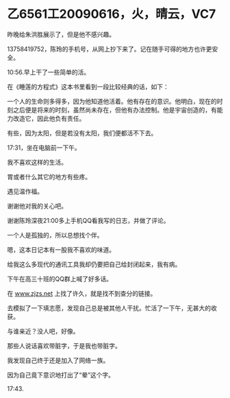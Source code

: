 # 乙6561工20090616，火，晴云，VC7

昨晚给朱洪胜展示了，但是他不感兴趣。

13758419752，陈玲的手机号，从网上抄下来了。记在随手可得的地方也许更安全。

10:56.早上干了一些简单的活。

在《睡莲的方程式》这本书里看到一段比较经典的话，如下：

一个人的生命则多得多，因为他知道他活着。他有存在的意识。他明白，现在的时刻之后便是将来的时刻，虽然尚未存在，但他有办法控制。他是宇宙创造的，有能力改造它，因此他负有责任。

有些，因为太阳，但是若没有太阳，我们便都活不下去。

17:31，坐在电脑前一下午。

我不喜欢这样的生活。

胃或者什么其它的地方有些疼。

遇见温作福。

谢谢他对我的关心吧。

谢谢陈玲深夜21:00多上手机QQ看我写的日志，并做了评论。

一个人是孤独的，所以总想找个伴。

嗯，这本日记本有一股我不喜欢的味道。

给我这么多现代的通讯工具我却仍要把自己给封闭起来，我有病。

下午在高三十班的QQ群上喊了好多话。

在 www.zjzs.net 上找了许久，就是找不到查分的链接。

去模拟了一下填志愿，发现自己总是被其他人干扰。忙活了一下午，无甚大的收获。

与谁亲近？没人吧，好像。

那些人说话喜欢带脏字，于是我也带脏字。

我发现自己终于还是加入了网络一族。

因为自己竟下意识地打出了“晕”这个字。

17:43.

